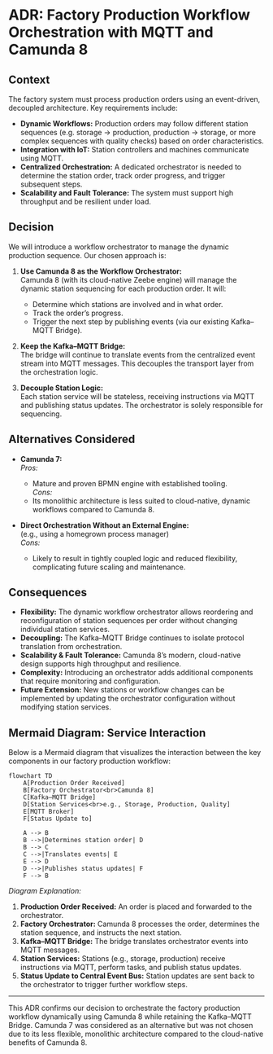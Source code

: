 # ADR: Factory Production Workflow Orchestration with MQTT and Camunda 8

## Context

The factory system must process production orders using an event-driven, decoupled architecture. Key requirements include:
- **Dynamic Workflows:** Production orders may follow different station sequences (e.g. storage → production, production → storage, or more complex sequences with quality checks) based on order characteristics.
- **Integration with IoT:** Station controllers and machines communicate using MQTT.
- **Centralized Orchestration:** A dedicated orchestrator is needed to determine the station order, track order progress, and trigger subsequent steps.
- **Scalability and Fault Tolerance:** The system must support high throughput and be resilient under load.

## Decision

We will introduce a workflow orchestrator to manage the dynamic production sequence. Our chosen approach is:

1. **Use Camunda 8 as the Workflow Orchestrator:**  
   Camunda 8 (with its cloud-native Zeebe engine) will manage the dynamic station sequencing for each production order. It will:
    - Determine which stations are involved and in what order.
    - Track the order’s progress.
    - Trigger the next step by publishing events (via our existing Kafka–MQTT Bridge).

2. **Keep the Kafka–MQTT Bridge:**  
   The bridge will continue to translate events from the centralized event stream into MQTT messages. This decouples the transport layer from the orchestration logic.

3. **Decouple Station Logic:**  
   Each station service will be stateless, receiving instructions via MQTT and publishing status updates. The orchestrator is solely responsible for sequencing.

## Alternatives Considered

- **Camunda 7:**  
  *Pros:*
    - Mature and proven BPMN engine with established tooling.  
      *Cons:*
    - Its monolithic architecture is less suited to cloud-native, dynamic workflows compared to Camunda 8.

- **Direct Orchestration Without an External Engine:**  
  (e.g., using a homegrown process manager)  
  *Cons:*
    - Likely to result in tightly coupled logic and reduced flexibility, complicating future scaling and maintenance.

## Consequences

- **Flexibility:** The dynamic workflow orchestrator allows reordering and reconfiguration of station sequences per order without changing individual station services.
- **Decoupling:** The Kafka–MQTT Bridge continues to isolate protocol translation from orchestration.
- **Scalability & Fault Tolerance:** Camunda 8’s modern, cloud-native design supports high throughput and resilience.
- **Complexity:** Introducing an orchestrator adds additional components that require monitoring and configuration.
- **Future Extension:** New stations or workflow changes can be implemented by updating the orchestrator configuration without modifying station services.

## Mermaid Diagram: Service Interaction

Below is a Mermaid diagram that visualizes the interaction between the key components in our factory production workflow:

```mermaid
flowchart TD
    A[Production Order Received]
    B[Factory Orchestrator<br>Camunda 8]
    C[Kafka–MQTT Bridge]
    D[Station Services<br>e.g., Storage, Production, Quality]
    E[MQTT Broker]
    F[Status Update to]

    A --> B
    B -->|Determines station order| D
    B --> C
    C -->|Translates events| E
    E --> D
    D -->|Publishes status updates| F
    F --> B
```

*Diagram Explanation:*
1. **Production Order Received:** An order is placed and forwarded to the orchestrator.
2. **Factory Orchestrator:** Camunda 8 processes the order, determines the station sequence, and instructs the next station.
3. **Kafka–MQTT Bridge:** The bridge translates orchestrator events into MQTT messages.
4. **Station Services:** Stations (e.g., storage, production) receive instructions via MQTT, perform tasks, and publish status updates.
5. **Status Update to Central Event Bus:** Station updates are sent back to the orchestrator to trigger further workflow steps.

---

This ADR confirms our decision to orchestrate the factory production workflow dynamically using Camunda 8 while retaining the Kafka–MQTT Bridge. Camunda 7 was considered as an alternative but was not chosen due to its less flexible, monolithic architecture compared to the cloud-native benefits of Camunda 8.